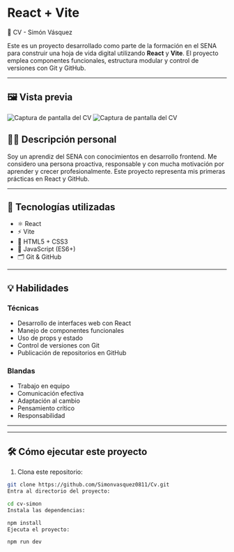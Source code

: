 # React + Vite

 🧾 CV - Simón Vásquez

Este es un proyecto desarrollado como parte de la formación en el SENA para construir una hoja de vida digital utilizando **React** y **Vite**. El proyecto emplea componentes funcionales, estructura modular y control de versiones con Git y GitHub.

---

## 🖼️ Vista previa

![Captura de pantalla del CV](.Cv/src/captura1.png)
![Captura de pantalla del CV](.Cv/src/captura2.png)





## 🧑‍💼 Descripción personal

Soy un aprendiz del SENA con conocimientos en desarrollo frontend. Me considero una persona proactiva, responsable y con mucha motivación por aprender y crecer profesionalmente. Este proyecto representa mis primeras prácticas en React y GitHub.

---

## 🚀 Tecnologías utilizadas

- ⚛️ React
- ⚡ Vite
- 🎨 HTML5 + CSS3
- 🧠 JavaScript (ES6+)
- 🗂️ Git & GitHub

---

## 💡 Habilidades

### Técnicas
- Desarrollo de interfaces web con React
- Manejo de componentes funcionales
- Uso de props y estado
- Control de versiones con Git
- Publicación de repositorios en GitHub

### Blandas
- Trabajo en equipo
- Comunicación efectiva
- Adaptación al cambio
- Pensamiento crítico
- Responsabilidad

---


---

## 🛠️ Cómo ejecutar este proyecto

1. Clona este repositorio:
```bash
git clone https://github.com/Simonvasquez0811/Cv.git
Entra al directorio del proyecto:

cd cv-simon
Instala las dependencias:

npm install
Ejecuta el proyecto:

npm run dev
